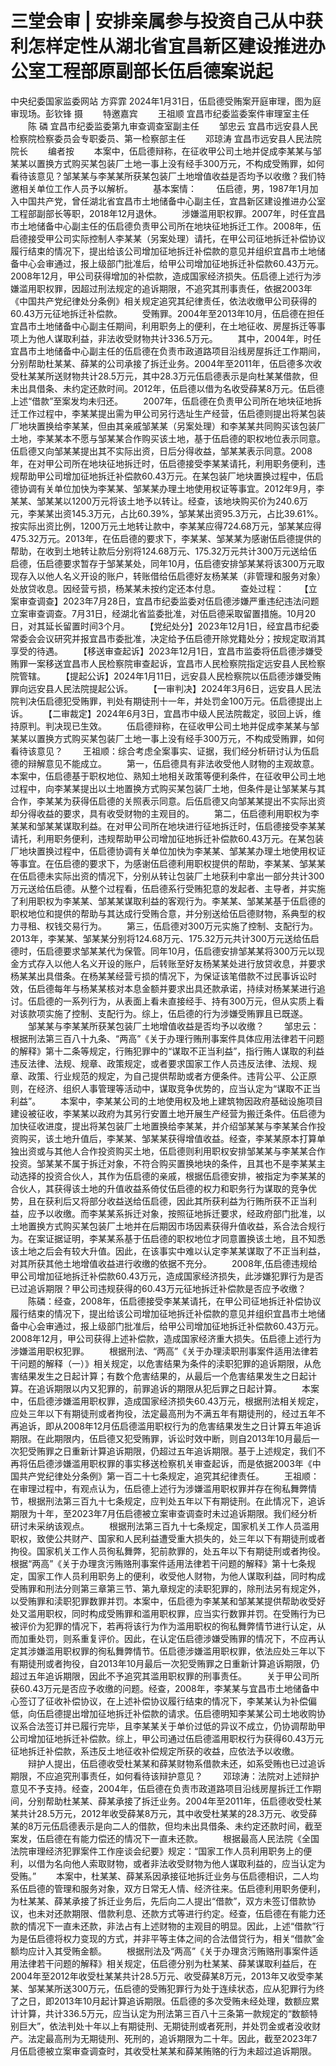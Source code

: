# 三堂会审 | 安排亲属参与投资自己从中获利怎样定性从湖北省宜昌新区建设推进办公室工程部原副部长伍启德案说起

中央纪委国家监委网站 方弈霏
2024年1月31日，伍启德受贿案开庭审理，图为庭审现场。彭钦锋 摄
　　特邀嘉宾
　　王祖顺 宜昌市纪委监委案件审理室主任
　　陈 磷 宜昌市纪委监委第九审查调查室副主任
　　邹忠云 宜昌市远安县人民检察院检察委员会专职委员、第一检察部主任
　　邓琼涛 宜昌市远安县人民法院院长
　　编者按
　　本案中，伍启德辩称，在征收甲公司土地并促成李某某与邹某某以置换方式购买某包装厂土地一事上没有经手300万元，不构成受贿罪，如何看待该意见？邹某某与李某某所获某包装厂土地增值收益是否均予以收缴？我们特邀相关单位工作人员予以解析。
　　基本案情：
　　伍启德，男，1987年1月加入中国共产党，曾任湖北省宜昌市土地储备中心副主任，宜昌新区建设推进办公室工程部副部长等职，2018年12月退休。
　　涉嫌滥用职权罪。2007年，时任宜昌市土地储备中心副主任的伍启德负责甲公司所在地块征地拆迁工作。2008年，伍启德接受甲公司实际控制人李某某（另案处理）请托，在甲公司征地拆迁补偿协议履行结束的情况下，提出给该公司增加征地拆迁补偿款的意见并组织宜昌市土地储备中心会审通过，报上级部门批准后，给甲公司增加征地拆迁补偿款60.43万元。2008年12月，甲公司获得增加的补偿款，造成国家经济损失。伍启德上述行为涉嫌滥用职权罪，因超过刑法规定的追诉期限，不追究其刑事责任，依据2003年《中国共产党纪律处分条例》相关规定追究其纪律责任，依法收缴甲公司获得的60.43万元征地拆迁补偿款。
　　受贿罪。2004年至2013年10月，伍启德在担任宜昌市土地储备中心副主任期间，利用职务上的便利，在土地征收、房屋拆迁等事项上为他人谋取利益，非法收受财物共计336.5万元。
　　其中，2004年，时任宜昌市土地储备中心副主任的伍启德在负责市政道路项目沿线房屋拆迁工作期间，分别帮助杜某某、薛某的公司承接了拆迁业务。2004年至2011年，伍启德多次收受杜某某所送财物共计28.5万元，其中28.3万元伍启德表示是向杜某某借款，但未出具借条、未约定还款时间。2012年，伍启德以借为名收受薛某8万元。伍启德上述“借款”至案发均未归还。
　　2007年，伍启德在负责甲公司所在地块征地拆迁工作过程中，李某某提出需为甲公司另行选址生产经营，伍启德则提出将某包装厂地块置换给李某某，但由其亲戚邹某某（另案处理）和李某某共同购买该包装厂土地，李某某本不愿与邹某某合作购买该土地，基于伍启德的职权地位表示同意。伍启德又向邹某某提出其不实际出资，日后分得收益，邹某某表示同意。2008年，在对甲公司所在地块征地拆迁时，伍启德接受李某某请托，利用职务便利，违规帮助甲公司增加征地拆迁补偿款60.43万元。在某包装厂地块置换过程中，伍启德协调有关单位加快为李某某、邹某某办理土地使用权证等事宜。2012年9月，李某某、邹某某以1200万元将该土地予以转让。经查，该地块购买价为240.6万元，李某某出资145.3万元，占比60.39%，邹某某出资95.3万元，占比39.61%。按实际出资比例，1200万元土地转让款中，李某某应得724.68万元，邹某某应得475.32万元。2013年，在伍启德的要求下，李某某、邹某某为感谢伍启德提供的帮助，在收到土地转让款后分别将124.68万元、175.32万元共计300万元送给伍启德，伍启德要求暂存于邹某某处，同年10月，伍启德安排邹某某将该300万元取现存入以他人名义开设的账户，转账借给伍启德好友杨某某（非管理和服务对象）处放贷收息。因经营亏损，杨某某未按约定还本付息。
　　查处过程：
　　【立案审查调查】2023年7月28日，宜昌市纪委监委对伍启德涉嫌严重违纪违法问题立案审查调查。7月31日，经湖北省监委批准，对伍启德采取留置措施。10月20日，对其延长留置时间3个月。
　　【党纪处分】2023年12月1日，经宜昌市纪委常委会会议研究并报宜昌市委批准，决定给予伍启德开除党籍处分；按规定取消其享受的待遇。
　　【移送审查起诉】2023年12月1日，宜昌市监委将伍启德涉嫌受贿罪一案移送宜昌市人民检察院审查起诉，宜昌市人民检察院指定远安县人民检察院管辖。
　　【提起公诉】2024年1月11日，远安县人民检察院以伍启德涉嫌受贿罪向远安县人民法院提起公诉。
　　【一审判决】2024年3月6日，远安县人民法院判决伍启德犯受贿罪，判处有期徒刑十一年，并处罚金100万元。伍启德提出上诉。
　　【二审裁定】2024年6月3日，宜昌市中级人民法院裁定，驳回上诉，维持原判。判决现已生效。
　　伍启德辩称，在征收甲公司土地并促成李某某与邹某某以置换方式购买某包装厂土地一事上没有经手300万元，不构成受贿罪，如何看待该意见？
　　王祖顺：综合考虑全案事实、证据，我们经分析研讨认为伍启德的辩解意见不能成立。
　　第一，伍启德具有非法收受他人财物的主观故意。本案中，伍启德基于职权地位、熟知土地相关政策等便利条件，在征收甲公司土地过程中，向李某某提出以土地置换方式购买某包装厂土地，但条件是让邹某某与其合作，李某某为获得伍启德的关照表示同意。后伍启德又向邹某某提出不实际出资却分得收益的要求，具有收受财物的主观目的。
　　第二，伍启德利用职权为李某某和邹某某谋取利益。在对甲公司所在地块进行征地拆迁时，伍启德接受李某某请托，利用职务便利，违规帮助甲公司增加征地拆迁补偿款60.43万元。在某包装厂地块置换过程中，伍启德协调有关单位加快为李某某、邹某某办理土地使用权证等事宜。在伍启德的要求下，为感谢伍启德利用职权提供的帮助，李某某、邹某某在伍启德未实际出资的情况下，分别从转让包装厂土地获利中拿出一部分共计300万元送给伍启德。从整个过程看，伍启德系行受贿犯意的发起者、主导者，并实施了利用职权为李某某、邹某某谋取利益的客观行为。李某某、邹某某基于伍启德的职权地位和提供的帮助与其达成行受贿合意，并分别送给伍启德财物，系典型的权力寻租、权钱交易行为。
　　第三，伍启德对300万元实施了控制、支配行为。2013年，李某某、邹某某分别将124.68万元、175.32万元共计300万元送给伍启德时，伍启德要求邹某某代为保管。同年10月，伍启德安排邹某某将300万元以现金方式存入以他人名义开设的账户，后转账至好友杨某某处进行放贷收息，并要求杨某某出具借条。在杨某某经营亏损的情况下，为保证该笔借款不过民事诉讼时效，伍启德每年与杨某某核对本息金额并要求出具还款承诺，持续对杨某某进行追讨。伍启德的一系列行为，从表面上看未直接经手、持有300万元，但从实质上看对该款项实施了控制、支配行为。综上，伍启德的行为涉嫌受贿罪且已既遂。
　　邹某某与李某某所获某包装厂土地增值收益是否均予以收缴？
　　邹忠云：根据刑法第三百八十九条、“两高”《关于办理行贿刑事案件具体应用法律若干问题的解释》第十二条等规定，行贿犯罪中的“谋取不正当利益”，指行贿人谋取的利益违反法律、法规、规章、政策规定，或者要求国家工作人员违反法律、法规、规章、政策、行业规范的规定，为自己提供帮助或者方便条件。违背公平、公正原则，在经济、组织人事管理等活动中，谋取竞争优势的，应当认定为“谋取不正当利益”。
　　本案中，李某某公司的土地使用权及地上建筑物因政府基础设施项目建设被征收，李某某以政府为其另行安置土地开展生产经营为搬迁条件。伍启德为加快征收进度，提出将某包装厂土地置换给李某某，并介绍邹某某与李某某合作投资购买，该土地升值后，李某某、邹某某获得增值收益。经查，李某某原本打算单独出资或与其他人合作投资购买土地，伍启德则利用职权安排邹某某与李某某合作投资。邹某某不属于拆迁对象，不符合购买置换地块的条件，且其也不是李某某主动选择的投资合伙人，其作为伍启德的亲戚，根据伍启德安排，被指定为李某某的合伙人，其获得该土地的升值收益系倚仗伍启德的权力和职务行为谋取的竞争优势，且在获利后又将部分收益送给伍启德，因此其所获利益为行贿所获不正当利益，应予以收缴。而李某某系拆迁对象，按照征地拆迁要求，经政府部门批准，以土地置换方式购买某包装厂土地并在后期因市场因素获得升值收益，系合法合规行为。在案证据证明，李某某系基于伍启德的职权地位才同意置换该土地，且不知悉该土地之后会有较大升值。因此，在该事实中难以认定李某某谋取了不正当利益，对其所获其他土地增值收益进行收缴的依据不充分。
　　2008年,伍启德违规给甲公司增加征地拆迁补偿款60.43万元，造成国家经济损失，此涉嫌犯罪行为是否已过追诉期限？甲公司违规获得的60.43万元征地拆迁补偿款是否应予收缴？
　　陈磷：经查，2008年，伍启德接受李某某请托，在甲公司征地拆迁补偿协议履行结束的情况下，提出给该公司增加征地拆迁补偿款的意见并组织宜昌市土地储备中心会审通过，报上级部门批准后，给甲公司增加征地拆迁补偿款60.43万元。2008年12月，甲公司获得上述补偿款，造成国家经济重大损失。伍启德上述行为涉嫌滥用职权犯罪。
　　根据刑法、“两高”《关于办理渎职刑事案件适用法律若干问题的解释（一）》相关规定，以危害结果为条件的渎职犯罪的追诉期限，从危害结果发生之日起计算；有数个危害结果的，从最后一个危害结果发生之日起计算。在追诉期限以内又犯罪的，前罪追诉的期限从犯后罪之日起计算。
　　本案中，伍启德涉嫌滥用职权罪，造成国家经济损失60.43万元，根据刑法相关规定，应处三年以下有期徒刑或者拘役，法定最高刑为不满五年有期徒刑的，经过五年不再追诉，即从2008年12月伍启德滥用职权行为的危害结果发生之日计算五年追诉期限。在此期限内，伍启德又犯受贿罪，诉讼时效中断，则自2013年10月最后一次犯受贿罪之日重新计算追诉期限，仍超过五年追诉期限。基于上述规定，我们不再将伍启德涉嫌滥用职权罪的事实移送检察机关审查起诉，而是依据2003年《中国共产党纪律处分条例》第一百二十七条规定，追究其纪律责任。
　　王祖顺：在审理过程中，有观点认为，伍启德上述行为涉嫌滥用职权罪并存在徇私舞弊情节，根据刑法第三百九十七条规定，应判处五年以下有期徒刑。在此情况下，追诉期限为十年，至2023年7月伍启德被立案审查调查时未过追诉期限。我们经分析研讨未采纳该观点。
　　根据刑法第三百九十七条规定，国家机关工作人员滥用职权，致使公共财产、国家和人民利益遭受重大损失的，处三年以下有期徒刑或者拘役。国家机关工作人员徇私舞弊，犯前款罪的，处五年以下有期徒刑或者拘役。根据“两高”《关于办理贪污贿赂刑事案件适用法律若干问题的解释》第十七条规定，国家工作人员利用职务上的便利，收受他人财物，为他人谋取利益，同时构成受贿罪和刑法分则第三章第三节、第九章规定的渎职犯罪的，除刑法另有规定外，以受贿罪和渎职犯罪数罪并罚。本案中，伍启德为李某某和邹某某提供帮助收受好处又滥用职权，同时构成受贿罪和滥用职权罪，应当实行数罪并罚。在受贿行为已被评价为犯罪的情况下，若再将该行为作为滥用职权的徇私舞弊情节进行认定，从而加重处罚，则系重复评价。因此，在认定伍启德涉嫌受贿罪的情况下，不应再认定其涉嫌滥用职权罪的徇私舞弊情节。伍启德涉嫌滥用职权罪，依法应处三年以下有期徒刑或者拘役，自2013年10月最后一次犯受贿罪之日重新计算追诉期限，仍超过五年追诉期限，因此不予追究其滥用职权罪的刑事责任。
　　关于甲公司所获60.43万元是否应予收缴的问题。经查，2008年，李某某与宜昌市土地储备中心签订了征收补偿协议，在上述补偿协议履行结束的情况下，李某某认为补偿偏低，向伍启德提出增加征地拆迁补偿款的请求。伍启德明知李某某公司土地收购协议系合法签订并已履行完毕，且李某某关于单价过低的异议不成立，仍协调帮助甲公司增加征地拆迁补偿款。综上，甲公司通过伍启德滥用职权行为获得60.43万元征地拆迁补偿款，系违反土地征收补偿规定所获的收益，应依法予以收缴。
　　辩护人提出，伍启德收受杜某某和薛某财物系借款未还，如系受贿也已过追诉期限，不应追究刑事责任，如何看待该辩护意见？
　　邓琼涛：法院对上述辩护意见不予支持。经查，2004年，伍启德在负责市政道路项目沿线房屋拆迁工作期间，分别帮助杜某某、薛某承接了拆迁业务。2004年至2011年，伍启德收受杜某某共计28.5万元，2012年收受薛某8万元，其中收受杜某某的28.3万元、收受薛某的8万元伍启德表示是向二人的借款，但均未出具借条、未约定还款时间，截至案发，伍启德在有能力偿还的情况下一直未还款。
　　根据最高人民法院《全国法院审理经济犯罪案件工作座谈会纪要》规定：“国家工作人员利用职务上的便利，以借为名向他人索取财物，或者非法收受财物为他人谋取利益的，应当认定为受贿。”
　　本案中，杜某某、薛某系因承接征地拆迁业务与伍启德相识，二人均系伍启德的管理和服务对象，双方日常无人情、经济往来。伍启德利用职务便利，为杜某某、薛某承接了拆迁业务后，先后向二人提出“借款”，双方未签订借款协议，也未对还款期限、借款利息、还款方式等进行约定。经查，伍启德在有能力还款的情况下一直未还款，非法占有上述财物的主观目的明显。因此，上述“借款”行为是伍启德将权力变现的方式，并非平等主体之间的合法借贷行为，相关“借款”金额均应计入其受贿金额。
　　根据刑法及“两高”《关于办理贪污贿赂刑事案件适用法律若干问题的解释》相关规定，伍启德分别为杜某某、薛某谋取利益后，在2004年至2012年收受杜某某共计28.5万元、收受薛某8万元，2013年又收受李某某、邹某某所送300万元，伍启德的受贿犯罪行为处于连续状态，应从犯罪行为终了之日，即2013年10月起计算追诉期限。伍启德的多次受贿未经处理，数额应累计计算，共计336.5万元，应当认定为刑法第三百八十三条第一款规定的“数额特别巨大”，依法判处十年以上有期徒刑、无期徒刑或者死刑，并处罚金或者没收财产。法定最高刑为无期徒刑、死刑的，追诉期限为二十年。因此，截至2023年7月伍启德被立案审查调查时，其收受杜某某和薛某贿赂的行为未超过追诉期限。
